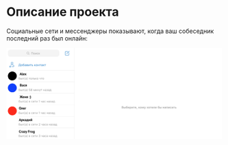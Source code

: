 # Описание проекта

Социальные сети и мессенджеры показывают, когда ваш собеседник последний раз был онлайн:

![](tg-contacts.png)